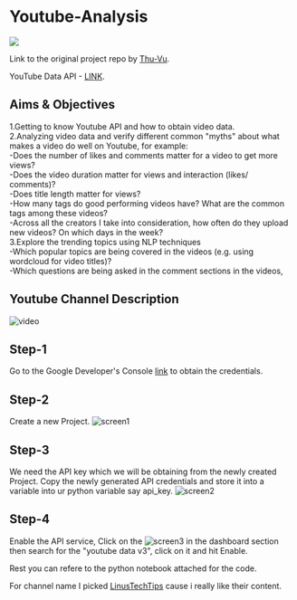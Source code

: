 # Youtube-Analysis


![](https://upload.wikimedia.org/wikipedia/commons/7/77/2018_Linus_Tech_Tips_logo.svg)

Link to the original project repo by [Thu-Vu](https://github.com/thu-vu92/youtube-api-analysis).

YouTube Data API - [LINK](https://developers.google.com/youtube/v3/getting-started).

## Aims & Objectives
1.Getting to know Youtube API and how to obtain video data.<br>
2.Analyzing video data and verify different common "myths" about what makes a video do well on Youtube, for example:<br>
  -Does the number of likes and comments matter for a video to get more views?<br>
  -Does the video duration matter for views and interaction (likes/ comments)?<br>
  -Does title length matter for views?<br>
  -How many tags do good performing videos have? What are the common tags among these videos?<br>
  -Across all the creators I take into consideration, how often do they upload new videos? On which days in the week?<br>
3.Explore the trending topics using NLP techniques<br>
  -Which popular topics are being covered in the videos (e.g. using wordcloud for video titles)?<br>
  -Which questions are being asked in the comment sections in the videos,<br>

## Youtube Channel Description 
![video](https://user-images.githubusercontent.com/55085437/174777812-74f8dd0d-8d14-4e1c-b326-3f3ca1bca5ba.png)

## Step-1

Go to the Google Developer's Console [link](https://console.cloud.google.com/apis/dashboard?pli=1&project=new-project-351811) to obtain the credentials.

## Step-2

Create a new Project. ![screen1](https://user-images.githubusercontent.com/55085437/174775094-961bcfcc-a031-4935-b8c3-5025e63f20dd.png)

## Step-3

We need the API key which we will be obtaining from the newly created Project. Copy the newly generated API credentials and store it into a variable into ur python variable say api_key. ![screen2](https://user-images.githubusercontent.com/55085437/174775193-c36c72b1-9669-41a5-acbd-975f31d5a887.png)

## Step-4

Enable the API service, Click on the ![screen3](https://user-images.githubusercontent.com/55085437/174775876-708fbf27-f987-4a37-b17e-7bebdc5aac78.png) in the dashboard section then search for the "youtube data v3", click on it and hit Enable.



Rest you can refere to the python notebook attached for the code.

For channel name I picked [LinusTechTips](https://www.youtube.com/c/LinusTechTips) cause i really like their content.
